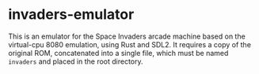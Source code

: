 # invaders-emulator

This is an emulator for the Space Invaders arcade machine based on the virtual-cpu 8080 emulation, using Rust and SDL2. It requires a copy of the original ROM, concatenated into a single file, which must be named `invaders` and placed in the root directory.
